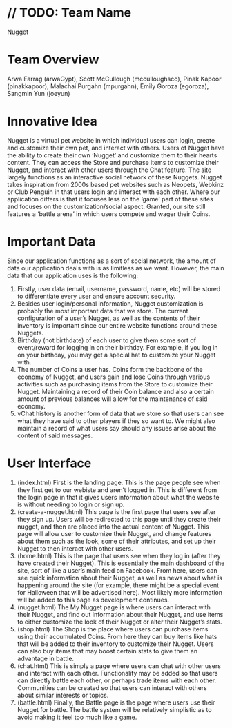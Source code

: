 # // TODO: Team Name
Nugget

# Team Overview
Arwa Farrag (arwaGypt), Scott McCullough (mcculloughsco), Pinak Kapoor (pinakkapoor), Malachai Purgahn (mpurgahn), Emily Goroza (egoroza), Sangmin Yun (joeyun)


# Innovative Idea
Nugget is a virtual pet website in which individual users can login, create and customize their own pet, and interact with others. Users of Nugget have the ability to create their own ‘Nugget’ and customize them to their hearts content. They can access the Store and purchase items to customize their Nugget, and interact with other users through the Chat feature. The site largely functions as an interactive social network of these Nuggets.
Nugget takes inspiration from 2000s based pet websites such as Neopets, Webkinz or Club Penguin in that users login and interact with each other. Where our application differs is that it focuses less on the ‘game’ part of these sites and focuses on the customization/social aspect. Granted, our site still features a ‘battle arena’ in which users compete and wager their Coins.

# Important Data
Since our application functions as a sort of social network, the amount of data our application deals with is as limitless as we want. However, the main data that our application uses is the following:
1. Firstly, user data (email, username, password, name, etc) will be stored to differentiate every user and ensure account security.
2. Besides user login/personal information, Nugget customization is probably the most important data that we store. The current configuration of a user’s Nugget, as well as the contents of their inventory is important since our entire website functions around these Nuggets.
3. Birthday (not birthdate) of each user to give them some sort of event/reward for logging in on their birthday. For example, if you log in on your birthday, you may get a special hat to customize your Nugget with.
4. The number of Coins a user has. Coins form the backbone of the economy of Nugget, and users gain and lose Coins through various activities such as purchasing items from the Store to customize their Nugget. Maintaining a record of their Coin balance and also a certain amount of previous balances will allow for the maintenance of said economy.
5. vChat history is another form of data that we store so that users can see what they have said to other players if they so want to. We might also maintain a record of what users say should any issues arise about the content of said messages.

# User Interface
1. (index.html) First is the landing page. This is the page people see when they first get to our webiste and aren’t logged in. This is different from the login page in that it gives users information about what the website is without needing to login or sign up.
2. (create-a-nugget.html) This page is the first page that users see after they sign up. Users will be redirected to this page until they create their nugget, and then are placed into the actual content of Nugget. This page will allow user to customize their Nugget, and change features about them such as the look, some of their attributes, and set up their Nugget to then interact with other users.
3. (home.html) This is the page that users see when they log in (after they have created their Nugget). This is essentially the main dashboard of the site, sort of like a user’s main feed on Facebook. From here, users can see quick information about their Nugget, as well as news about what is happening around the site (for example, there might be a special event for Halloween that will be advertised here). Most likely more information will be added to this page as development continues.
4. (nugget.html) The My Nugget page is where users can interact with their Nugget, and find out information about their Nugget, and use items to either customize the look of their Nugget or alter their Nugget’s stats.
5. (shop.html) The Shop is the place where users can purchase items using their accumulated Coins. From here they can buy items like hats that will be added to their inventory to customize their Nugget. Users can also buy items that may boost certain stats to give them an advantage in battle.
6. (chat.html) This is simply a page where users can chat with other users and interact with each other. Functionality may be added so that users can directly battle each other, or perhaps trade items with each other. Communities can be created so that users can interact with others about similar interests or topics.
7. (battle.html) Finally, the Battle page is the page where users use their Nugget for battle. The battle system will be relatively simplistic as to avoid making it feel too much like a game. 
